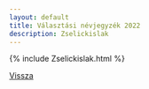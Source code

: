 ```yaml
---
layout: default
title: Választási névjegyzék 2022
description: Zselickislak
---
```


{% include Zselickislak.html %}

[Vissza](./)